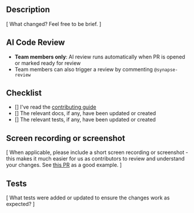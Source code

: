 ## Description

[ What changed? Feel free to be brief. ]

## AI Code Review

- **Team members only**: AI review runs automatically when PR is opened or marked ready for review
- Team members can also trigger a review by commenting `@synapse-review`

## Checklist

- [] I've read the [contributing guide](https://github.com/the-shoaib2/SYNAPSE/blob/main/CONTRIBUTING.md)
- [] The relevant docs, if any, have been updated or created
- [] The relevant tests, if any, have been updated or created

## Screen recording or screenshot

[ When applicable, please include a short screen recording or screenshot - this makes it much easier for us as contributors to review and understand your changes. See [this PR](https://github.com/the-shoaib2/SYNAPSE/pull/6455) as a good example. ]

## Tests

[ What tests were added or updated to ensure the changes work as expected? ]
